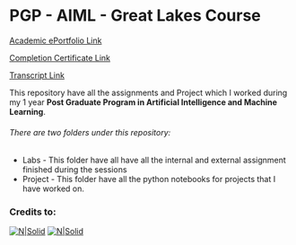 # PGP - AIML - Great Lakes Course

[Academic ePortfolio Link](https://eportfolio.greatlearning.in/umang-maheshwari)

[Completion Certificate Link](https://olympus1.greatlearning.in/certificate/ZDXXLGAQ)

[Transcript Link](https://olympus1.greatlearning.in/transcript/BCUUZTOE)

This repository have all the assignments and Project which I worked during my 1 year **Post Graduate Program in Artificial Intelligence and Machine Learning**.

###### There are two folders under this repository:
- Labs - This folder have all have all the internal and external assignment finished during the sessions
- Project - This folder have all the python notebooks for projects that I have worked on.



### Credits to:
[![N|Solid](https://mma.prnewswire.com/media/900043/Great_Learning_Logo.jpg?w=450)](https://eportfolio.greatlearning.in/umang-maheshwari)
[![N|Solid](https://d9jmtjs5r4cgq.cloudfront.net/images/branding/autin-lp.png)](https://eportfolio.greatlearning.in/umang-maheshwari)
